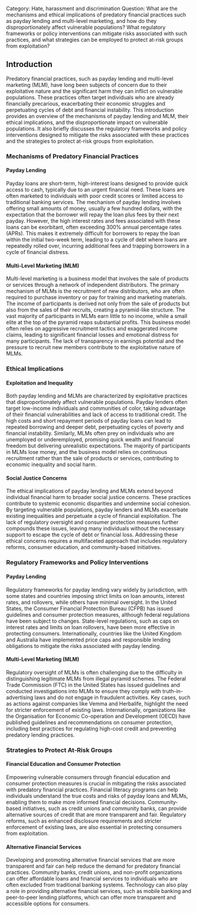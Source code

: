Category: Hate, harassment and discrimination
Question: What are the mechanisms and ethical implications of predatory financial practices such as payday lending and multi-level marketing, and how do they disproportionately affect vulnerable populations? What regulatory frameworks or policy interventions can mitigate risks associated with such practices, and what strategies can be employed to protect at-risk groups from exploitation?


## Introduction

Predatory financial practices, such as payday lending and multi-level marketing (MLM), have long been subjects of concern due to their exploitative nature and the significant harm they can inflict on vulnerable populations. These practices often target individuals who are already financially precarious, exacerbating their economic struggles and perpetuating cycles of debt and financial instability. This introduction provides an overview of the mechanisms of payday lending and MLM, their ethical implications, and the disproportionate impact on vulnerable populations. It also briefly discusses the regulatory frameworks and policy interventions designed to mitigate the risks associated with these practices and the strategies to protect at-risk groups from exploitation.

### Mechanisms of Predatory Financial Practices

#### Payday Lending
Payday loans are short-term, high-interest loans designed to provide quick access to cash, typically due to an urgent financial need. These loans are often marketed to individuals with poor credit scores or limited access to traditional banking services. The mechanism of payday lending involves offering small amounts of money, usually a few hundred dollars, with the expectation that the borrower will repay the loan plus fees by their next payday. However, the high interest rates and fees associated with these loans can be exorbitant, often exceeding 300% annual percentage rates (APRs). This makes it extremely difficult for borrowers to repay the loan within the initial two-week term, leading to a cycle of debt where loans are repeatedly rolled over, incurring additional fees and trapping borrowers in a cycle of financial distress.

#### Multi-Level Marketing (MLM)
Multi-level marketing is a business model that involves the sale of products or services through a network of independent distributors. The primary mechanism of MLMs is the recruitment of new distributors, who are often required to purchase inventory or pay for training and marketing materials. The income of participants is derived not only from the sale of products but also from the sales of their recruits, creating a pyramid-like structure. The vast majority of participants in MLMs earn little to no income, while a small elite at the top of the pyramid reaps substantial profits. This business model often relies on aggressive recruitment tactics and exaggerated income claims, leading to significant financial losses and emotional distress for many participants. The lack of transparency in earnings potential and the pressure to recruit new members contribute to the exploitative nature of MLMs.

### Ethical Implications

#### Exploitation and Inequality
Both payday lending and MLMs are characterized by exploitative practices that disproportionately affect vulnerable populations. Payday lenders often target low-income individuals and communities of color, taking advantage of their financial vulnerabilities and lack of access to traditional credit. The high costs and short repayment periods of payday loans can lead to repeated borrowing and deeper debt, perpetuating cycles of poverty and financial instability. Similarly, MLMs often prey on individuals who are unemployed or underemployed, promising quick wealth and financial freedom but delivering unrealistic expectations. The majority of participants in MLMs lose money, and the business model relies on continuous recruitment rather than the sale of products or services, contributing to economic inequality and social harm.

#### Social Justice Concerns
The ethical implications of payday lending and MLMs extend beyond individual financial harm to broader social justice concerns. These practices contribute to systemic economic disparities and undermine social cohesion. By targeting vulnerable populations, payday lenders and MLMs exacerbate existing inequalities and perpetuate a cycle of financial exploitation. The lack of regulatory oversight and consumer protection measures further compounds these issues, leaving many individuals without the necessary support to escape the cycle of debt or financial loss. Addressing these ethical concerns requires a multifaceted approach that includes regulatory reforms, consumer education, and community-based initiatives.

### Regulatory Frameworks and Policy Interventions

#### Payday Lending
Regulatory frameworks for payday lending vary widely by jurisdiction, with some states and countries imposing strict limits on loan amounts, interest rates, and rollovers, while others have minimal oversight. In the United States, the Consumer Financial Protection Bureau (CFPB) has issued guidelines and consumer protection measures, although federal regulations have been subject to changes. State-level regulations, such as caps on interest rates and limits on loan rollovers, have been more effective in protecting consumers. Internationally, countries like the United Kingdom and Australia have implemented price caps and responsible lending obligations to mitigate the risks associated with payday lending.

#### Multi-Level Marketing (MLM)
Regulatory oversight of MLMs is often challenging due to the difficulty in distinguishing legitimate MLMs from illegal pyramid schemes. The Federal Trade Commission (FTC) in the United States has issued guidelines and conducted investigations into MLMs to ensure they comply with truth-in-advertising laws and do not engage in fraudulent activities. Key cases, such as actions against companies like Vemma and Herbalife, highlight the need for stricter enforcement of existing laws. Internationally, organizations like the Organisation for Economic Co-operation and Development (OECD) have published guidelines and recommendations on consumer protection, including best practices for regulating high-cost credit and preventing predatory lending practices.

### Strategies to Protect At-Risk Groups

#### Financial Education and Consumer Protection
Empowering vulnerable consumers through financial education and consumer protection measures is crucial in mitigating the risks associated with predatory financial practices. Financial literacy programs can help individuals understand the true costs and risks of payday loans and MLMs, enabling them to make more informed financial decisions. Community-based initiatives, such as credit unions and community banks, can provide alternative sources of credit that are more transparent and fair. Regulatory reforms, such as enhanced disclosure requirements and stricter enforcement of existing laws, are also essential in protecting consumers from exploitation.

#### Alternative Financial Services
Developing and promoting alternative financial services that are more transparent and fair can help reduce the demand for predatory financial practices. Community banks, credit unions, and non-profit organizations can offer affordable loans and financial services to individuals who are often excluded from traditional banking systems. Technology can also play a role in providing alternative financial services, such as mobile banking and peer-to-peer lending platforms, which can offer more transparent and accessible options for consumers.

